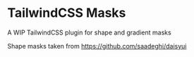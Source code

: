 # TailwindCSS Masks

A WIP TailwindCSS plugin for shape and gradient masks

Shape masks taken from https://github.com/saadeghi/daisyui
